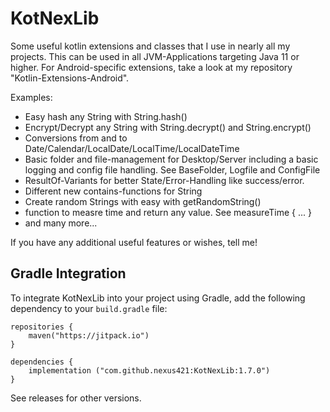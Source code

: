 # KotNexLib

Some useful kotlin extensions and classes that I use in nearly all my projects. This can be used in all JVM-Applications
targeting Java 11 or higher.
For Android-specific extensions, take a look at my repository "Kotlin-Extensions-Android".

Examples:

- Easy hash any String with String.hash()
- Encrypt/Decrypt any String with String.decrypt() and String.encrypt()
- Conversions from and to Date/Calendar/LocalDate/LocalTime/LocalDateTime
- Basic folder and file-management for Desktop/Server including a basic logging and config file handling. See
  BaseFolder, Logfile and ConfigFile
- ResultOf-Variants for better State/Error-Handling like success/error.
- Different new contains-functions for String
- Create random Strings with easy with getRandomString()
- function to measre time and return any value. See measureTime { ... }
- and many more...

If you have any additional useful features or wishes, tell me!

## Gradle Integration

To integrate KotNexLib into your project using Gradle, add the following dependency to your `build.gradle` file:

    repositories {
        maven("https://jitpack.io")
    }

    dependencies {
        implementation ("com.github.nexus421:KotNexLib:1.7.0")
    }

See releases for other versions.
